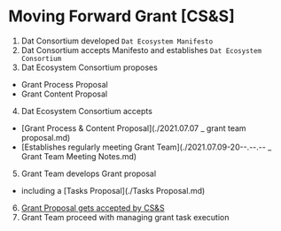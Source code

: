 # Moving Forward Grant [CS&S]
1. Dat Consortium developed `Dat Ecosystem Manifesto`
2. Dat Consortium accepts Manifesto and establishes `Dat Ecosystem Consortium`
3. Dat Ecosystem Consortium proposes
  * Grant Process Proposal
  * Grant Content Proposal
4. Dat Ecosystem Consortium accepts
  * [Grant Process & Content Proposal](./2021.07.07 _ grant team proposal.md)
  * [Establishes regularly meeting Grant Team](./2021.07.09-20--.--.-- _ Grant Team Meeting Notes.md)
5. Grant Team develops Grant proposal
  * including a [Tasks Proposal](./Tasks Proposal.md)
6. [Grant Proposal gets accepted by CS&S](DAT_Ecosystem_Fund_Award_Agreement_FULL.pdf)
7. Grant Team proceed with managing grant task execution
